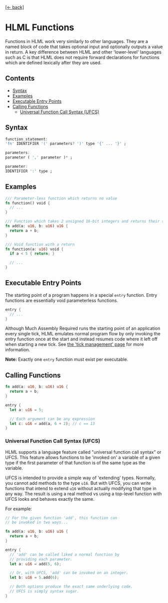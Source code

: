 [[← back]](./README.md)

# HLML Functions

Functions in HLML work very similarly to other languages. They are a named block of code that takes optional input and optionally outputs a value in return. A key difference between HLML and other 'lower-level' languages such as C is that HLML does not require forward declarations for functions which are defined lexically after they are used.

## Contents
- [Syntax](#syntax)
- [Examples](#examples)
- [Executable Entry Points](#executable-entry-points)
- [Calling Functions](#calling-functions)
  - [Universal Function Call Syntax (UFCS)](#universal-function-call-syntax-ufcs)

## Syntax
```dart
function_statement:
'fn' IDENTIFIER '(' parameters? ')' type '{' ... '}' ;

parameters:
parameter ( ',' parameter )* ;

parameter:
IDENTIFIER ':' type ;
```

## Examples
```rust
/// Parameter-less function which returns no value
fn function() void {
  // ...
}
```

```rust
/// Function which takes 2 unsigned 16-bit integers and returns their sum
fn add(a: u16, b: u16) u16 {
  return a + b;
}
```

```rust
/// Void function with a return
fn function(a: u16) void {
  if a < 5 { return; }

  // ...
}
```

## Executable Entry Points
The starting point of a program happens in a special `entry` function. Entry functions are essentially void parameterless functions.

```c
entry {
  // ...
}
```

Although Much Assembly Required runs the starting point of an application every single tick, HLML emulates normal program flow by only invoking the entry function once at the start and instead resumes code where it left off when starting a new tick. See [the 'tick management' page](./tick-management.md) for more information.

**Note:** Exactly one `entry` function must exist per executable.

## Calling Functions

```rust
fn add(a: u16, b: u16) u16 {
  return a + b;
}

entry {
  let a: u16 = 5;

  // Each argument can be any expression
  let c: u16 = add(a, 6 + 2); // c == 13
}
```

### Universal Function Call Syntax (UFCS)

HLML supports a language feature called "universal function call syntax" or UFCS. This feature allows functions to be 'invoked on' a variable of a given type if the first parameter of that function is of the same type as the variable.

UFCS is intended to provide a simple way of 'extending' types. Normally, you cannot add methods to the type `u16`. But with UFCS, you can write functions that intend to extend `u16` without actually modifying that type in any way. The result is using a real method vs using a top-level function with UFCS looks and behaves exactly the same.

For example:
```rust
// For the given function 'add', this function can 
// be invoked in two ways...

fn add(a: u16, b: u16) u16 {
  return a + b;
}

entry {
  // 'add' can be called liked a normal function by
  // providing each parameter.
  let a: u16 = add(5, 6);

  // Or, with UFCS, 'add' can be invoked on an integer.
  let b: u16 = 5.add(6);

  // Both options produce the exact same underlying code.
  // UFCS is simply syntax sugar.
}
```
